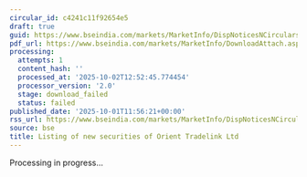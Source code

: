 ```yaml
---
circular_id: c4241c11f92654e5
draft: true
guid: https://www.bseindia.com/markets/MarketInfo/DispNoticesNCirculars.aspx?Noticeid={50FB7EA8-38A7-466F-A3C1-E54602A45D40}&noticeno=20251001-32&dt=10/01/2025&icount=32&totcount=83&flag=0
pdf_url: https://www.bseindia.com/markets/MarketInfo/DownloadAttach.aspx?id=20251001-32&attachedId=
processing:
  attempts: 1
  content_hash: ''
  processed_at: '2025-10-02T12:52:45.774454'
  processor_version: '2.0'
  stage: download_failed
  status: failed
published_date: '2025-10-01T11:56:21+00:00'
rss_url: https://www.bseindia.com/markets/MarketInfo/DispNoticesNCirculars.aspx?Noticeid={50FB7EA8-38A7-466F-A3C1-E54602A45D40}&noticeno=20251001-32&dt=10/01/2025&icount=32&totcount=83&flag=0
source: bse
title: Listing of new securities of Orient Tradelink Ltd
---
```


Processing in progress...